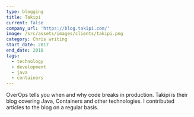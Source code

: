 ```yaml
---
type: blogging
title: Takipi
current: false
company_url: 'https://blog.takipi.com/'
image: /src/assets/images/clients/takipi.png
category: Chris writing
start_date: 2017
end_date: 2018
tags:
  - technology
  - development
  - java
  - containers
---
```


OverOps tells you when and why code breaks in production. Takipi is their blog covering Java, Containers and other technologies. I contributed articles to the blog on a regular basis.
